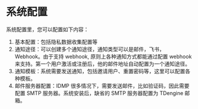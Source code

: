 # 系统配置

系统配置里，您可以配置如下内容：

1. 基本配置：包括隐私数据收集配置等
2. 通知途径：可以创建多个通知途径，通知类型可以是邮件，飞书，Webhook。由于支持 webhook, 原则上各种通知方式都能通过配置 webhook 来支持。第一个用户激活或注册后，他的邮件地址自动配置为一个通知途径。
3. 通知模板：系统需要发送通知，包括邀请用户、重置密码等，这里可以配置各种模板。
4. 邮件服务器配置：IDMP 很多情况下，需要发送邮件，比如验证码，因此需要配置 SMTP 服务器。系统安装后，缺省的 SMTP 服务器配置为 TDengine 邮箱。
